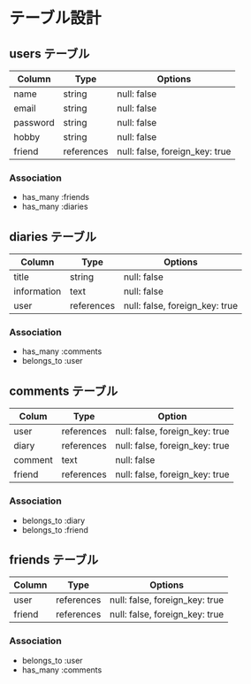# テーブル設計 


## users テーブル

| Column   | Type   | Options     |
| -------- | ------ | ----------- |
| name        | string | null: false |
| email           | string | null: false |
| password        | string | null: false |
| hobby          |  string | null: false |
| friend        | references|  null: false, foreign_key: true |

### Association

- has_many :friends
- has_many :diaries

## diaries テーブル

| Column       | Type     | Options     |
| ------------ | ------   | ----------- |
| title        | string   | null: false |
| information  | text     | null: false |
| user         | references|  null: false, foreign_key: true |
### Association

- has_many      :comments
- belongs_to   :user
## comments テーブル
| Colum   | Type  |Option      |
| ------- | ----- | -----------|
| user      | references |  null: false, foreign_key: true |
| diary      | references |  null: false, foreign_key: true |
| comment   | text     | null: false |
| friend   | references |  null: false, foreign_key: true |
### Association

- belongs_to :diary
- belongs_to :friend
## friends テーブル

| Column       | Type   | Options    |      
| -------------|--------|------------|
| user         | references |  null: false, foreign_key: true |
| friend       | references |  null: false, foreign_key: true |


### Association

- belongs_to :user
- has_many   :comments
